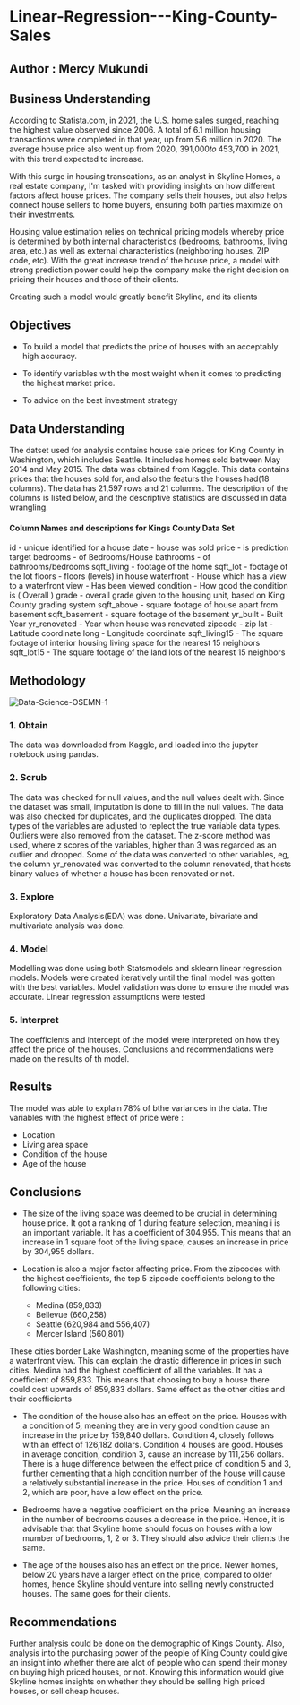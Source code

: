 # Linear-Regression---King-County-Sales

## Author : Mercy Mukundi

## Business Understanding
According to Statista.com, in 2021, the U.S. home sales surged, reaching the highest value observed since 2006. A total of 6.1 million housing transactions were completed in that year, up from 5.6 million in 2020. The average house price also went up from 2020,  391,000𝑡𝑜  453,700 in 2021, with this trend expected to increase.

With this surge in housing transcations, as an analyst in Skyline Homes, a real estate company, I'm tasked with providing insights on how different factors affect house prices. The company sells their houses, but also helps connect house sellers to home buyers, ensuring both parties maximize on their investments.

Housing value estimation relies on technical pricing models whereby price is determined by both internal characteristics (bedrooms, bathrooms, living area, etc.) as well as external characteristics (neighboring houses, ZIP code, etc). With the great increase trend of the house price, a model with strong prediction power could help the company make the right decision on pricing their houses and those of their clients.

Creating such a model would greatly benefit Skyline, and its clients

## Objectives
- To build a model that predicts the price of houses with an acceptably high accuracy.

- To identify variables with the most weight when it comes to predicting the highest market price.

- To advice on the best investment strategy

## Data Understanding
The datset used for analysis contains house sale prices for King County in Washington, which includes Seattle. It includes homes sold between May 2014 and May 2015. The data was obtained from Kaggle. This data contains prices that the houses sold for, and also the featurs the houses had(18 columns). The data has 21,597 rows and 21 columns. The description of the columns is listed below, and the descriptive statistics are discussed in data wrangling.

#### Column Names and descriptions for Kings County Data Set
id - unique identified for a house
date - house was sold
price - is prediction target
bedrooms - of Bedrooms/House
bathrooms - of bathrooms/bedrooms
sqft_living - footage of the home
sqft_lot - footage of the lot
floors - floors (levels) in house
waterfront - House which has a view to a waterfront
view - Has been viewed
condition - How good the condition is ( Overall )
grade - overall grade given to the housing unit, based on King County grading system
sqft_above - square footage of house apart from basement
sqft_basement - square footage of the basement
yr_built - Built Year
yr_renovated - Year when house was renovated
zipcode - zip
lat - Latitude coordinate
long - Longitude coordinate
sqft_living15 - The square footage of interior housing living space for the nearest 15 neighbors
sqft_lot15 - The square footage of the land lots of the nearest 15 neighbors

## Methodology
![Data-Science-OSEMN-1](https://user-images.githubusercontent.com/58382818/177064270-839bfacf-27c9-4400-981e-cb115bc3b868.png)

### 1. Obtain
The data was downloaded from Kaggle, and loaded into the jupyter notebook using pandas. 

### 2. Scrub

The data was checked for null values, and the null values dealt with. Since the dataset was small, imputation is done to fill in the null values.
The data was also checked for duplicates, and the duplicates dropped.
The data types of the variables are adjusted to replect the true variable data types.
Outliers were also removed from the dataset. The z-score method was used, where z scores of the variables, higher than 3 was regarded as an outlier and dropped.
Some of the data was converted to other variables, eg, the column yr_renovated was converted to the column renovated, that hosts binary values of whether a house has been renovated or not.

### 3. Explore

Exploratory Data Analysis(EDA) was done. 
Univariate, bivariate and multivariate analysis was done.

### 4. Model

Modelling was done using both Statsmodels and sklearn linear regression models.
Models were created iteratively until the final model was gotten with the best variables.
Model validation was done to ensure the model was accurate.
Linear regression assumptions were tested

### 5. Interpret

The coefficients and intercept of the model were interpreted on how they affect the price of the houses.
Conclusions and recommendations were made on the results of th model.

## Results

The model was able to explain 78% of bthe variances in the data. The variables with the highest effect of price were :
- Location
- Living area space
- Condition of the house
- Age of the house

## Conclusions

- The size of the living space was deemed to be crucial in determining house price. It got a ranking of 1 during feature selection, meaning i is an important variable. It has a coefficient of 304,955. This means that an increase in 1 square foot of the living space, causes an increase in price by 304,955 dollars.

- Location is also a major factor affecting price. From the zipcodes with the highest coefficients, the top 5 zipcode coefficients belong to the following cities:

  - Medina (859,833)
  - Bellevue (660,258)
  - Seattle (620,984 and 556,407)
  - Mercer Island (560,801)
  
These cities border Lake Washington, meaning some of the properties have a waterfront view. This can explain the drastic difference in prices in such cities. Medina had the highest coefficient of all the variables. It has a coefficient of 859,833. This means that choosing to buy a house there could cost upwards of 859,833 dollars. Same effect as the other cities and their coefficients

- The condition of the house also has an effect on the price. Houses with a condition of 5, meaning they are in very good condition cause an increase in the price by 159,840 dollars. Condition 4, closely follows with an effect of 126,182 dollars. Condition 4 houses are good. Houses in average condition, condition 3, cause an increase by 111,256 dollars. There is a huge difference between the effect price of condition 5 and 3, further cementing that a high condition number of the house will cause a relatively substantial increase in the price. Houses of condition 1 and 2, which are poor, have a low effect on the price.

- Bedrooms have a negative coefficient on the price. Meaning an increase in the number of bedrooms causes a decrease in the price. Hence, it is advisable that that Skyline home should focus on houses with a low mumber of bedrooms, 1, 2 or 3. They should also advice their clients the same.

- The age of the houses also has an effect on the price. Newer homes, below 20 years have a larger effect on the price, compared to older homes, hence Skyline should venture into selling newly constructed houses. The same goes for their clients.

## Recommendations

Further analysis could be done on the demographic of Kings County. Also, analysis into the purchasing power of the people of King County could give an insight into whether there are alot of people who can spend their money on buying high priced houses, or not. Knowing this information would give Skyline homes insights on whether they should be selling high priced houses, or sell cheap houses. 



